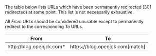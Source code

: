 The table below lists URLs which have been permanently redirected (301
redirected) at some point. This list is not necessarily exhaustive.

All *From* URLs should be considered unusable except to permanently redirect to
the corresponding *To* URLs.

<table>
    <thead>
        <tr>
            <th>From</th>
            <th>To</th>
        </tr>
    </thead>
    <tbody>
        <tr>
            <td>http://blog.openjck.com*</td>
            <td>https://blog.openjck.com[match]</td>
        </tr>
    </tbody>
</table>
